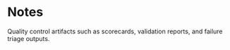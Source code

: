 # Notes

Quality control artifacts such as scorecards, validation reports, and failure triage outputs.
